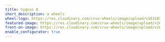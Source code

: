 ```yaml
---
title: Cygnus A
short_description: a wheels
wheel-logo: https://res.cloudinary.com/crux-wheels/image/upload/v1631652714/Wheel%20Logos/CYGNUS_zay0mb.svg
featured-image: https://res.cloudinary.com/crux-wheels/image/upload/v1628192842/PNG%20standard%20wheel%20renders/cygnus_bijxly.png
front-on-image: https://res.cloudinary.com/crux-wheels/image/upload/v1628192841/PNG%20standard%20wheel%20renders/cygnus_angle_pms1do.png
enable_configurator: true
---
```

